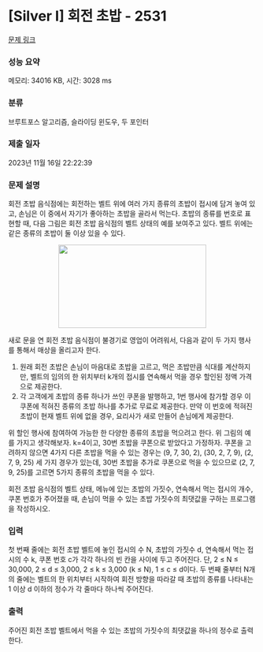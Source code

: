 # [Silver I] 회전 초밥 - 2531 

[문제 링크](https://www.acmicpc.net/problem/2531) 

### 성능 요약

메모리: 34016 KB, 시간: 3028 ms

### 분류

브루트포스 알고리즘, 슬라이딩 윈도우, 두 포인터

### 제출 일자

2023년 11월 16일 22:22:39

### 문제 설명

<p>회전 초밥 음식점에는 회전하는 벨트 위에 여러 가지 종류의 초밥이 접시에 담겨 놓여 있고, 손님은 이 중에서 자기가 좋아하는 초밥을 골라서 먹는다. 초밥의 종류를 번호로 표현할 때, 다음 그림은 회전 초밥 음식점의 벨트 상태의 예를 보여주고 있다. 벨트 위에는 같은 종류의 초밥이 둘 이상 있을 수 있다. </p>

<p style="text-align: center;"><img alt="" src="https://upload.acmicpc.net/f29f0bd9-6114-4543-aa72-797208dc9cdd/-/preview/" style="width: 300px; height: 169px;"></p>

<p>새로 문을 연 회전 초밥 음식점이 불경기로 영업이 어려워서, 다음과 같이 두 가지 행사를 통해서 매상을 올리고자 한다.</p>

<ol>
	<li>원래 회전 초밥은 손님이 마음대로 초밥을  고르고, 먹은 초밥만큼 식대를 계산하지만, 벨트의 임의의 한 위치부터 k개의 접시를 연속해서 먹을 경우 할인된 정액 가격으로 제공한다. </li>
	<li>각 고객에게 초밥의 종류 하나가 쓰인 쿠폰을 발행하고, 1번 행사에 참가할 경우 이 쿠폰에 적혀진 종류의 초밥 하나를 추가로 무료로 제공한다. 만약 이 번호에 적혀진 초밥이 현재 벨트 위에 없을 경우, 요리사가 새로 만들어 손님에게 제공한다.  </li>
</ol>

<p>위 할인 행사에 참여하여 가능한 한 다양한 종류의 초밥을 먹으려고 한다. 위 그림의 예를 가지고 생각해보자. k=4이고, 30번 초밥을 쿠폰으로 받았다고 가정하자. 쿠폰을 고려하지 않으면 4가지 다른 초밥을 먹을 수 있는 경우는 (9, 7, 30, 2), (30, 2, 7, 9), (2, 7, 9, 25) 세 가지 경우가 있는데, 30번 초밥을 추가로 쿠폰으로 먹을 수 있으므로 (2, 7, 9, 25)를 고르면 5가지 종류의 초밥을 먹을 수 있다. </p>

<p>회전 초밥 음식점의 벨트 상태, 메뉴에 있는 초밥의 가짓수, 연속해서 먹는 접시의 개수, 쿠폰 번호가 주어졌을 때, 손님이 먹을 수 있는 초밥 가짓수의 최댓값을 구하는 프로그램을 작성하시오. </p>

### 입력 

 <p>첫 번째 줄에는 회전 초밥 벨트에 놓인 접시의 수 N, 초밥의 가짓수 d, 연속해서 먹는 접시의 수 k, 쿠폰 번호 c가 각각 하나의 빈 칸을 사이에 두고 주어진다. 단, 2 ≤ N ≤ 30,000, 2 ≤ d ≤ 3,000, 2 ≤ k ≤ 3,000 (k ≤ N), 1 ≤ c ≤ d이다. 두 번째 줄부터 N개의 줄에는 벨트의 한 위치부터 시작하여 회전 방향을 따라갈 때 초밥의 종류를 나타내는 1 이상 d 이하의 정수가 각 줄마다 하나씩 주어진다. </p>

### 출력 

 <p>주어진 회전 초밥 벨트에서 먹을 수 있는 초밥의 가짓수의 최댓값을 하나의 정수로 출력한다.</p>

